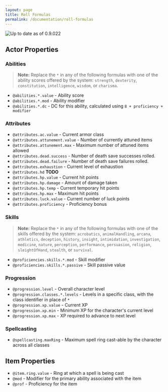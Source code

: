 ```yaml
---
layout: page
title: Roll Formulas
permalink: /documentation/roll-formulas
---
```


![Up to date as of 0.9.022](https://img.shields.io/static/v1?label=black-flag&message=0.9.022&color=informational)

## Actor Properties

### Abilities

> **Note:** Replace the `*` in any of the following formulas with one of the ability scores offered by the system:
> `strength`, `dexterity`, `constitution`, `intelligence`, `wisdom`, or `charisma`.

- `@abilities.*.value` - Ability score
- `@abilities.*.mod` - Ability modifier
- `@abilities.*.dc` - DC for this ability, calculated using `8 + proficiency + modifier`

### Attributes

- `@attributes.ac.value` - Current armor class
- `@attributes.attunement.value` - Number of currently attuned items
- `@attributes.attunement.max` - Maximum number of attuned items allowed
- `@attributes.dead.success` - Number of death save successes rolled.
- `@attributes.dead.failure` - Number of death save failures rolled.
- `@attributes.exhaustion` - Current level of exhaustion
- `@attributes.hd` **TODO**
- `@attributes.hp.value` - Current hit points
- `@attributes.hp.damage` - Amount of damage taken
- `@attributes.hp.temp` - Current temporary hit points
- `@attributes.hp.max` - Maximum hit points
- `@attributes.luck.value` - Current number of luck points
- `@attributes.proficiency` - Proficiency bonus

### Skills

> **Note:** Replace the `*` in any of the following formulas with one of the skills offered by the system:
> `acrobatics`, `animalHandling`, `arcana`, `athletics`, `deception`, `history`, `insight`, `intimidation`,
> `investigation`, `medicine`, `nature`, `perception`, `performance`, `persuasion`, `religion`,
> `sleightOfHand`, `stealth`, or `survival`.

- `@proficiencies.skills.*.mod` - Skill modifier
- `@proficiencies.skills.*.passive` - Skill passive value

### Progression

- `@progression.level` - Overall character level
- `@progression.classes.*.levels` - Levels in a specific class, with the class identifier in place of `*`
- `@progression.xp.value` - Current XP
- `@progression.xp.min` - Minimum XP for the character's current level
- `@progression.xp.max` - XP required to advance to next level

### Spellcasting

- `@spellcasting.maxRing` - Maximum spell ring cast-able by the character across all classes


## Item Properties

- `@item.ring.value` - Ring at which a spell is being cast
- `@mod` - Modifier for the primary ability associated with the item
- `@prof` - Proficiency for the item
